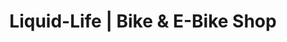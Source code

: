 ---
title: "Liquid-Life | Bike & E-Bike Shop"
url: /bielefeld/liquid-life-bike-und-e-bike-shop/
shop: Fahrrad
---